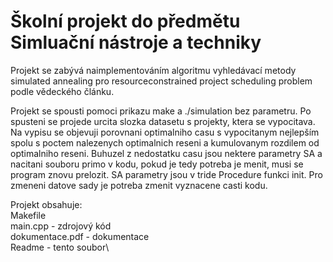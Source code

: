 # Školní projekt do předmětu Simluační nástroje a techniky
Projekt se zabývá naimplementováním algoritmu vyhledávací metody simulated annealing pro resourceconstrained project scheduling problem podle vědeckého článku.


Projekt se spousti pomoci prikazu make a ./simulation bez parametru. 
Po spusteni se projede urcita slozka datasetu s projekty, ktera se vypocitava.
Na vypisu se objevuji porovnani optimalniho casu s vypocitanym nejlepším 
spolu s poctem nalezenych optimalnich reseni a kumulovanym rozdilem od optimalniho reseni.
Buhuzel z nedostatku casu jsou nektere parametry SA a nacitani souboru
primo v kodu, pokud je tedy potreba je menit, musi se program znovu prelozit.
SA parametry jsou v tride Procedure funkci init.
Pro zmeneni datove sady je potreba zmenit vyznacene casti kodu.

Projekt obsahuje:\
Makefile\
main.cpp - zdrojový kód\
dokumentace.pdf - dokumentace\
Readme - tento soubor\
